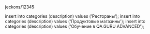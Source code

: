 jeckons/12345

insert into categories (description) values ('Рестораны');
insert into categories (description) values ('Продуктовые магазины');
insert into categories (description) values ('Обучение в QA.GURU ADVANCED');